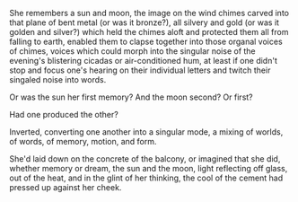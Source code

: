 She remembers a sun and moon, the image on the wind chimes carved into that plane of bent metal (or was it bronze?), all silvery and gold (or was it golden and silver?) which held the chimes aloft and protected them all from falling to earth, enabled them to clapse together into those organal voices of chimes, voices which could morph into the singular noise of the evening's blistering cicadas or air-conditioned hum, at least if one didn't stop and focus one's hearing on their individual letters and twitch their singaled noise into words.

Or was the sun her first memory? And the moon second? Or first?

Had one produced the other?

Inverted, converting one another into a singular mode, a mixing of worlds, of words, of memory, motion, and form.

She'd laid down on the concrete of the balcony, or imagined that she did, whether memory or dream, the sun and the moon, light reflecting off glass, out of the heat, and in the glint of her thinking, the cool of the cement had pressed up against her cheek.